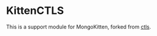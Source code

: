 # KittenCTLS

This is a support module for MongoKitten, forked from [ctls](https://github.com/vapor/ctls).